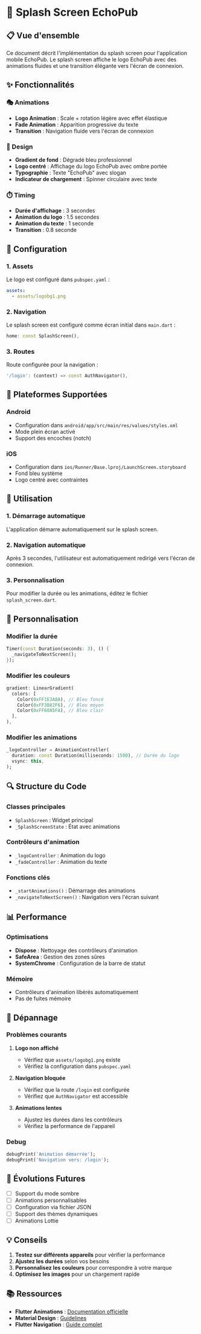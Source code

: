 # 🎨 Splash Screen EchoPub

## 📋 Vue d'ensemble

Ce document décrit l'implémentation du splash screen pour l'application mobile EchoPub. Le splash screen affiche le logo EchoPub avec des animations fluides et une transition élégante vers l'écran de connexion.

## ✨ Fonctionnalités

### **🎭 Animations**
- **Logo Animation** : Scale + rotation légère avec effet élastique
- **Fade Animation** : Apparition progressive du texte
- **Transition** : Navigation fluide vers l'écran de connexion

### **🎨 Design**
- **Gradient de fond** : Dégradé bleu professionnel
- **Logo centré** : Affichage du logo EchoPub avec ombre portée
- **Typographie** : Texte "EchoPub" avec slogan
- **Indicateur de chargement** : Spinner circulaire avec texte

### **⏱️ Timing**
- **Durée d'affichage** : 3 secondes
- **Animation du logo** : 1.5 secondes
- **Animation du texte** : 1 seconde
- **Transition** : 0.8 seconde

## 🔧 Configuration

### **1. Assets**
Le logo est configuré dans `pubspec.yaml` :
```yaml
assets:
  - assets/logobg1.png
```

### **2. Navigation**
Le splash screen est configuré comme écran initial dans `main.dart` :
```dart
home: const SplashScreen(),
```

### **3. Routes**
Route configurée pour la navigation :
```dart
'/login': (context) => const AuthNavigator(),
```

## 📱 Plateformes Supportées

### **Android**
- Configuration dans `android/app/src/main/res/values/styles.xml`
- Mode plein écran activé
- Support des encoches (notch)

### **iOS**
- Configuration dans `ios/Runner/Base.lproj/LaunchScreen.storyboard`
- Fond bleu système
- Logo centré avec contraintes

## 🚀 Utilisation

### **1. Démarrage automatique**
L'application démarre automatiquement sur le splash screen.

### **2. Navigation automatique**
Après 3 secondes, l'utilisateur est automatiquement redirigé vers l'écran de connexion.

### **3. Personnalisation**
Pour modifier la durée ou les animations, éditez le fichier `splash_screen.dart`.

## 🎯 Personnalisation

### **Modifier la durée**
```dart
Timer(const Duration(seconds: 3), () {
  _navigateToNextScreen();
});
```

### **Modifier les couleurs**
```dart
gradient: LinearGradient(
  colors: [
    Color(0xFF1E3A8A), // Bleu foncé
    Color(0xFF3B82F6), // Bleu moyen
    Color(0xFF60A5FA), // Bleu clair
  ],
),
```

### **Modifier les animations**
```dart
_logoController = AnimationController(
  duration: const Duration(milliseconds: 1500), // Durée du logo
  vsync: this,
);
```

## 🔍 Structure du Code

### **Classes principales**
- `SplashScreen` : Widget principal
- `_SplashScreenState` : État avec animations

### **Contrôleurs d'animation**
- `_logoController` : Animation du logo
- `_fadeController` : Animation du texte

### **Fonctions clés**
- `_startAnimations()` : Démarrage des animations
- `_navigateToNextScreen()` : Navigation vers l'écran suivant

## 📊 Performance

### **Optimisations**
- **Dispose** : Nettoyage des contrôleurs d'animation
- **SafeArea** : Gestion des zones sûres
- **SystemChrome** : Configuration de la barre de statut

### **Mémoire**
- Contrôleurs d'animation libérés automatiquement
- Pas de fuites mémoire

## 🚨 Dépannage

### **Problèmes courants**

1. **Logo non affiché**
   - Vérifiez que `assets/logobg1.png` existe
   - Vérifiez la configuration dans `pubspec.yaml`

2. **Navigation bloquée**
   - Vérifiez que la route `/login` est configurée
   - Vérifiez que `AuthNavigator` est accessible

3. **Animations lentes**
   - Ajustez les durées dans les contrôleurs
   - Vérifiez la performance de l'appareil

### **Debug**
```dart
debugPrint('Animation démarrée');
debugPrint('Navigation vers: /login');
```

## 🔮 Évolutions Futures

- [ ] Support du mode sombre
- [ ] Animations personnalisables
- [ ] Configuration via fichier JSON
- [ ] Support des thèmes dynamiques
- [ ] Animations Lottie

## 💡 Conseils

1. **Testez sur différents appareils** pour vérifier la performance
2. **Ajustez les durées** selon vos besoins
3. **Personnalisez les couleurs** pour correspondre à votre marque
4. **Optimisez les images** pour un chargement rapide

## 📚 Ressources

- **Flutter Animations** : [Documentation officielle](https://flutter.dev/docs/development/ui/animations)
- **Material Design** : [Guidelines](https://material.io/design)
- **Flutter Navigation** : [Guide complet](https://flutter.dev/docs/development/ui/navigation)
